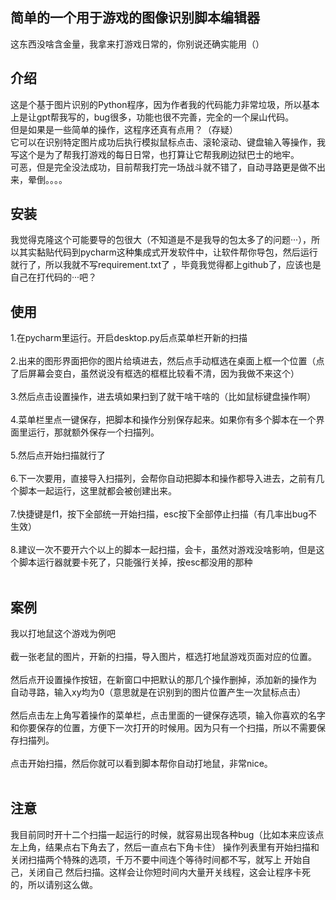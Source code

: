 ## 简单的一个用于游戏的图像识别脚本编辑器
这东西没啥含金量，我拿来打游戏日常的，你别说还确实能用（）

## 介绍
这是个基于图片识别的Python程序，因为作者我的代码能力非常垃圾，所以基本上是让gpt帮我写的，bug很多，功能也很不完善，完全的一个屎山代码。<br>
但是如果是一些简单的操作，这程序还真有点用？（存疑）<br>
它可以在识别特定图片成功后执行模拟鼠标点击、滚轮滚动、键盘输入等操作，我写这个是为了帮我打游戏的每日日常，也打算让它帮我刷边狱巴士的地牢。<br>
可恶，但是完全没法成功，目前帮我打完一场战斗就不错了，自动寻路更是做不出来，晕倒。。。。<br>

## 安装
我觉得克隆这个可能要导的包很大（不知道是不是我导的包太多了的问题···），所以其实黏贴代码到pycharm这种集成式开发软件中，让软件帮你导包，然后运行就行了，所以我就不写requirement.txt了 ，毕竟我觉得都上github了，应该也是自己在打代码的···吧？<br>

## 使用
1.在pycharm里运行。开启desktop.py后点菜单栏开新的扫描<br><br>
2.出来的图形界面把你的图片给填进去，然后点手动框选在桌面上框一个位置（点了后屏幕会变白，虽然说没有框选的框框比较看不清，因为我做不来这个）<br><br>
3.然后点击设置操作，进去填如果扫到了就干啥干啥的（比如鼠标键盘操作啊）<br><br>
4.菜单栏里点一键保存，把脚本和操作分别保存起来。如果你有多个脚本在一个界面里运行，那就额外保存一个扫描列。<br><br>
5.然后点开始扫描就行了<br><br>
6.下一次要用，直接导入扫描列，会帮你自动把脚本和操作都导入进去，之前有几个脚本一起运行，这里就都会被创建出来。<br><br>
7.快捷键是f1，按下全部统一开始扫描，esc按下全部停止扫描（有几率出bug不生效）<br><br>
8.建议一次不要开六个以上的脚本一起扫描，会卡，虽然对游戏没啥影响，但是这个脚本运行器就要卡死了，只能强行关掉，按esc都没用的那种<br><br>

## 案例
我以打地鼠这个游戏为例吧<br><br>
截一张老鼠的图片，开新的扫描，导入图片，框选打地鼠游戏页面对应的位置。<br><br>
然后点开设置操作按钮，在新窗口中把默认的那几个操作删掉，添加新的操作为 自动寻路，输入xy均为0（意思就是在识别到的图片位置产生一次鼠标点击）<br><br>
然后点击左上角写着操作的菜单栏，点击里面的一键保存选项，输入你喜欢的名字和你要保存的位置，方便下一次打开的时候用。因为只有一个扫描，所以不需要保存扫描列。<br><br>
点击开始扫描，然后你就可以看到脚本帮你自动打地鼠，非常nice。<br><br>

## 注意
我目前同时开十二个扫描一起运行的时候，就容易出现各种bug（比如本来应该点左上角，结果点右下角去了，然后一直点右下角卡住）
操作列表里有开始扫描和关闭扫描两个特殊的选项，千万不要中间连个等待时间都不写，就写上 开始自己，关闭自己  然后扫描。这样会让你短时间内大量开关线程，这会让程序卡死的，所以请别这么做。
